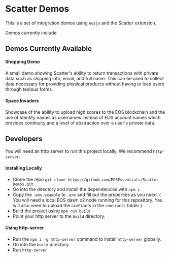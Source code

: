 # Scatter Demos

This is a set of integration demos using `eosjs` and the Scatter extension.

Demos currently include 

## Demos Currently Available 

#### Shopping Demo
A small demo showing Scatter's ability to return transactions with private data such as shipping info, 
email, and full name. This can be used to collect data necessary for providing physical products without 
having to lead users through tedious forms.

#### Space Invaders
Showcase of the ability to upload high scores to the EOS blockchain and the use of Identity names as 
usernames instead of EOS account names which provides continuity and a level of abstraction over a 
user's private data.


## Developers

You will need an http server to run this project locally. We recommend `http-server`.

#### Installing Locally
- Clone the repo `git clone https://github.com/EOSEssentials/Scatter-Demos.git`
- Go into the directory and install the dependencies with `npm i`
- Copy the `.env.example` to `.env` and fill out the properties as you need. ( You will need a local EOS dawn x2 node 
running for this repository. You will also need to upload the contracts in the `contracts` folder )
- Build the project using `npm run build`
- Point your http server to the `build` directory.

#### Using http-server
- Run the `npm i -g http-server` command to install `http-server` globally.
- Go into the `build` directory.
- Run `http-server`